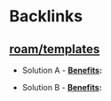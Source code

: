 
# Backlinks
## [roam/templates](<roam/templates.md>)
- Solution A
                - **[Benefits](<Benefits.md>):**

- Solution B
                - **[Benefits](<Benefits.md>):**


